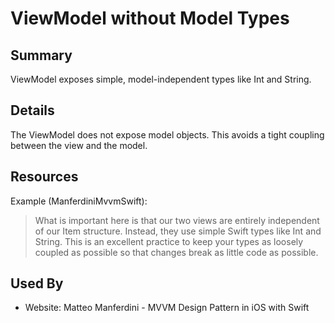 # ViewModel without Model Types

## Summary
ViewModel exposes simple, model-independent types like Int and String.

## Details
The ViewModel does not expose model objects. This avoids a tight coupling between the view and the model.

## Resources
Example (ManferdiniMvvmSwift):
> What is important here is that our two views are entirely independent of our Item structure. Instead, they use simple Swift types like Int and String. This is an excellent practice to keep your types as loosely coupled as possible so that changes break as little code as possible.

## Used By
* Website: Matteo Manferdini - MVVM Design Pattern in iOS with Swift

